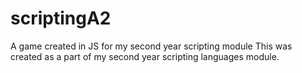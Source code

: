 # scriptingA2
A game created in JS for my second year scripting module
This was created as a part of my second year scripting languages module.
